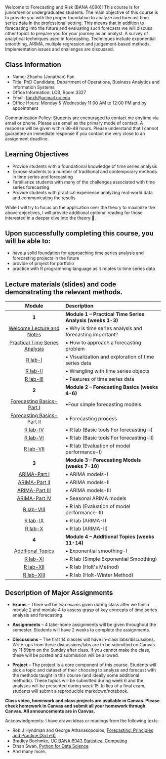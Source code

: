 Welcome to Forecasting and Risk (BANA 4090)! This course is for junior/senior undergraduates students. The main objective of this course is to provide you with the proper foundation to analyze and forecast time series data in the professional setting. This means that in addition to forecasting into the future and evaluating such forecasts we will discuss other topics to prepare you for your journey as an analyst.  A survey of analytical techniques used in forecasting. Techniques include exponential smoothing, ARIMA, multiple regression and judgement-based methods.  Implementation issues and challenges are discussed.



<!---https://catalog.barnard.edu/barnard-college/courses-instruction/course-search/?term=3&level=4000%2C9999&pl=0&ph=10&college=BC--->


<!---While covering core concepts like univariate and multivariate forecasting/evaluation of forecasts are critical, I believe we should also cover topics like approaching a forecasting a problem, wrangling with time series data/objects, advanced topics like neural networks for time series, hierarchical data and practical issues when approaching a problem and implementing a solution.--->


<!---This is a course in the analysis of time series data with emphasis on appropriate choice of models for estimation, testing, and forecasting. Topics or methodologies covered include Univariate Box-Jenkins for fitting and forecasting time series; ARIMA models, stationarity and nonstationarity; diagnosing time series models; transformations; forecasting: point and interval forecasts; seasonal time series models; modeling volatility with ARCH, GARCH; modeling time series with trends; and other methods. --->



<!---Many materials are from [Dr. Yan Yu](https://business.uc.edu/faculty-and-research/departments/obais/faculty/yan-yu.html)’s class notes. --->
<!---Thanks for the contribution from previous Ph.D. students. --->
<!---http://jeffgoldsmith.com/IWAFDA/shortcourse_fosr.html --->
 
<!---Framework for approaching forecasting projects --->
<!---Understanding of traditional and modern approaches to forecasting --->
<!---Exposure to common challenges and how to overcome --->
## Class Information
* Name: Zhaohu (Jonathan) Fan 
* Title: PhD Candidate, Department of Operations, Business Analytics and Information Systems 
* Office Information: LCB, Room 3327 
* Email: fanzh@ucmail.uc.edu
* Office Hours: Monday & Wednesday 11:00 AM to 12:00 PM and by appointment
 
Communication Policy: Students are encouraged to contact me anytime via email or phone. Please use email as the primary mode of contact.  A response will be given within 36-48 hours.  Please understand that I cannot guarantee an immediate response if you contact me very close to an assignment deadline. 


## Learning Objectives

* Provide students with a foundational knowledge of time series analysis
* Expose students to a number of traditional and contemporary methods in time series and forecasting
* Familiarize students with many of the challenges associated with time series forecasting
* Provide students with practical experience analyzing real-world data and communicating the results


While I will try to focus on the application over the theory to maximize the above objectives, I will provide additional optional reading for those interested in a deeper dive into the theory 🚀. 

## Upon successfully completing this course, you will be able to: 
* have a solid foundation for approaching time series analysis and forecasting projects in the future 
* provide of project for portfolio 
*	practice with R programming language as it relates to time series data 


## Lecture materials (slides) and code demonstrating the relevant methods.

| Module        | Description                                                         |
|:-------------:|:--------------------------------------------------------------------|
| **1**         | **Module 1 – Practical Time Series Analysis (weeks 1-3)**          |
|      [Welcome Lecture and Notes](Welcome.pdf)                 | •	Why is time series analysis and forecasting important?             |
|             [Practical Time Series Analysis](W2.pdf)     | •	How to approach a forecasting problem 
|                [R lab-I](BANA4090_W1_1_Intro_R.html)                  | •	Visualization and exploration of time series data |
|           [R lab-II](BANA4090_W2_Visualizing-Time-Series-Data.html)           | •		Wrangling with time series objects|
|              [R lab-III](W3.html)            |•	Features of time series data
| **2**         | **Module 2 – Forecasting Basics (weeks 4-6)**          |
|     [Forecasting Basics-Part I](Ch3-1.pdf)                    | •Four simple forecasting models
|      [Forecasting Basics-Part II](Ch3-2.pdf)                     |•	Forecasting process
|        [R lab-IV](BANA4090_Week4_Lab5_Data-Examples_German-Forecasts.html)  |  •	R lab    (Basic tools For forecasting-I)|  
|      [R lab-VI](BANA4090_Week5_Lab6_Data-Examples_German-Forecasts.html)   |     •	R lab      (Basic tools For forecasting-II)|          
|   [R lab-VII](BANA4090_Week7_Lab7.html)  |•	R lab	(Evaluation of model performance-I)|
| **3**         | **Module 3 – Forecasting Models (weeks 7-10)**          |
|    [ARIMA-Part I](Ch4-1.pdf)                    |•	ARIMA models-I|
|     [ARIMA-Part II](Ch4-2.pdf)                 |•	ARIMA models-II|
|    [ARIMA-Part III](Ch4-3.pdf)                      |•	ARIMA models-III|
|    [ARIMA-Part IV](Ch4-4.pdf)                      |•	Seasonal ARIMA models|
|   [R lab-VIII](BANA4090_Week8_Lab8.html) |•	R lab	(Evaluation of model performance-II)|
 |   [R lab-IX](BANA4090_Week9_Lab9.html)  |•	R lab (ARIMA-I)|
 |   [R lab-X]( BANA4090_Week11_Lab10.html)  |•	R lab (ARIMA-II)|
| **4**         | **Module 4 – Additional Topics   (weeks 11-14)**          |        
|     [Additional Topics](Ch5-1.pdf)                    |•	Exponential smoothing-I|
 |   [R lab-XI](BANA4090_Week12_Lab11.html)  |• R lab (Simple Exponential Smoothing)|
 |   [R lab-XII](Week13.html)  |•	R lab (Holt's Method)|
  |  [R lab-XIII]( Week14.html)  |•	R lab (Holt-Winter Method)|
  
## Description of Major Assignments
 
 - **Exams**  – There will be two exams given during class  after we finish module 2 and module 4 to assess grasp of key concepts of time series analysis and forecasting.
 
 - **Assignments**  – 4 take-home assignments will be given throughout the semester. Students will have 2 weeks to complete the assignments. 
 
 - **Discussions**  – The first 14 classes will have in-class labs/discussions. Write-ups from these discussions/labs are to be submitted on Canvas by 11:59pm on the   Sunday after class. If you cannot make the class, these will be posted and submission will be allowed.
 
 - **Project**  – The project is a core component of this course. Students will pick a topic and dataset of their choosing to analyze and forecast with the methods taught in this course (and ideally some additional methods). These topics will be submitted during week 6 and the analyses will be presented during week 15. In lieu of a final exam, students will submit a reproducible markdown/notebook.



<!---http://jeffgoldsmith.com/IWAFDA/shortcourse_fosr.html 
The primary course material is provided via this Jupyter Book resource [:closed_book:](https://bradleyboehmke.github.io/uc-bana-6043/).--->

**Class video, homework and class projects are available in Canvas. Please check homework in Canvas and submit all your homework through Canvas. All announcements are in Canvas.** 


<!---In Class Exercises 
   - Data Sets: data_chicago.csv, data_delta.csv, data_vote.csv
   - Homework:


- Final Project:House prices in Cincinnati.--->

<!---Contributors:  
- Zhaohu (Jonathan) Fan, PhD Candidate in Business Analytics, psujohnny@gmail.com.--->
 

Acknowledgments: I have drawn ideas or readings from the following texts:
 - Rob J Hyndman and George Athanasopoulos, [Forecasting: Principles and Practice (3rd ed)](https://otexts.com/fpp3/)
 - Bradley Boehmke, [UC BANA 6043 Statistical Computing](https://github.com/bradleyboehmke/uc-bana-6043)
 - Ethan Swan, [Python for Data Science](https://github.com/uc-python)
 - And many more.
<!--- Dan Shah, Applied Forecasting--->
<!---Alexander K. Antony,  Forecasting methods--->

